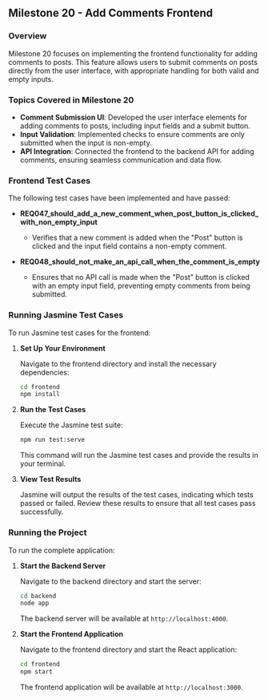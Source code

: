 ## **Milestone 20 - Add Comments Frontend**

### **Overview**

Milestone 20 focuses on implementing the frontend functionality for adding comments to posts. This feature allows users to submit comments on posts directly from the user interface, with appropriate handling for both valid and empty inputs.

### **Topics Covered in Milestone 20**

- **Comment Submission UI**: Developed the user interface elements for adding comments to posts, including input fields and a submit button.
- **Input Validation**: Implemented checks to ensure comments are only submitted when the input is non-empty.
- **API Integration**: Connected the frontend to the backend API for adding comments, ensuring seamless communication and data flow.

### **Frontend Test Cases**

The following test cases have been implemented and have passed:

- **REQ047_should_add_a_new_comment_when_post_button_is_clicked_with_non_empty_input**
  - Verifies that a new comment is added when the "Post" button is clicked and the input field contains a non-empty comment.

- **REQ048_should_not_make_an_api_call_when_the_comment_is_empty**
  - Ensures that no API call is made when the "Post" button is clicked with an empty input field, preventing empty comments from being submitted.

### **Running Jasmine Test Cases**

To run Jasmine test cases for the frontend:

1. **Set Up Your Environment**

   Navigate to the frontend directory and install the necessary dependencies:
   ```bash
   cd frontend
   npm install
   ```

2. **Run the Test Cases**

   Execute the Jasmine test suite:
   ```bash
   npm run test:serve
   ```

   This command will run the Jasmine test cases and provide the results in your terminal.

3. **View Test Results**

   Jasmine will output the results of the test cases, indicating which tests passed or failed. Review these results to ensure that all test cases pass successfully.

### **Running the Project**

To run the complete application:

1. **Start the Backend Server**

   Navigate to the backend directory and start the server:
   ```bash
   cd backend
   node app
   ```

   The backend server will be available at `http://localhost:4000`.

2. **Start the Frontend Application**

   Navigate to the frontend directory and start the React application:
   ```bash
   cd frontend
   npm start
   ```

   The frontend application will be available at `http://localhost:3000`.

